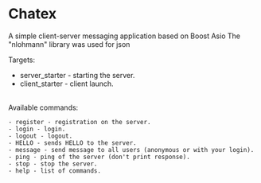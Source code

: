 # Chatex

A simple client-server messaging application based on Boost Asio
The "nlohmann" library was used for json

Targets:
- server_starter - starting the server.
- client_starter - client launch.

<br>Available commands:
```
- register - registration on the server.
- login - login.
- logout - logout.
- HELLO - sends HELLO to the server.
- message - send message to all users (anonymous or with your login).
- ping - ping of the server (don't print response).
- stop - stop the server.
- help - list of commands.
```
